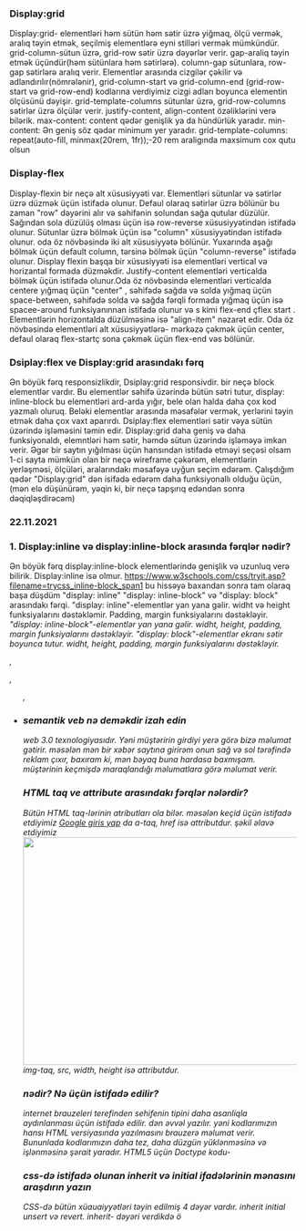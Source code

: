 


### Display:grid
Display:grid- elementləri həm sütün həm sətir üzrə yiğmaq, ölçü vermək, aralıq təyin etmək, seçilmiş elementlərə eyni stilləri vermək mümkündür. grid-column-sütun üzrə, grid-row sətir üzrə dəyərlər verir. gap-araliq təyin etmək üçündür(həm sütünlara həm sətirlərə). column-gap sütunlara, row-gap sətirlərə aralıq verir. Elementlər arasında cizgilər çəkilir və adlandırılır(nömrələnir), grid-column-start və grid-column-end (grid-row-start və grid-row-end) kodlarına verdiyimiz cizgi adları boyunca elementin ölçüsünü dəyişir.
grid-template-columns sütunlar üzrə, grid-row-columns sətirlər üzrə ölçülər verir.
justify-content, align-content özəliklərini verə bilərik.
max-content: content qədər genişlik ya da hündürlük yaradır.
min-content: Ən geniş söz qədər minimum yer yaradır.
grid-template-columns: repeat(auto-fill, minmax(20rem, 1fr));-20 rem araligında maxsimum cox qutu olsun

### Display-flex
Display-flexin bir neçə alt xüsusiyyəti var. Elementləri sütunlar və sətirlər üzrə düzmək üçün istifadə olunur. Defaul olaraq sətirlər üzrə bölünür bu zaman "row" dəyərini alır və səhifənin solundan sağa qutular düzülür. Sağından sola düzülüş olması üçün isə row-reverse xüsusiyyətindən istifadə olunur. Sütunlar üzrə bölmək üçün isə "column" xüsusiyyətindən istifadə olunur. oda öz növbəsində iki alt xüsusiyyətə bölünür. Yuxarında aşağı bölmək üçün default column, tərsinə bölmək üçün "column-reverse" istifadə olunur.
Display flexin başqa bir xüsusiyyəti isə elementləri vertical və horizantal formada düzməkdir. Justify-content elementləri verticalda bölmək üçün istifadə olunur.Oda öz növbəsində elementləri verticalda centere yığmaq üçün "center" , səhifədə sağda və solda yığmaq üçün space-between, səhifədə solda və sağda fərqli formada yığmaq üçün isə spacee-around funksiyanınnan istifadə olunur və s kimi flex-end çflex start . Elementlərin horizontalda düzülməsinə isə "align-item" nəzarət edir. Oda öz növbəsində elementləri alt xüsusiyyətlərə- mərkəzə çəkmək üçün center, defaul olaraq flex-startç sona çəkmək üçün flex-end vəs bölünür.


### Dsiplay:flex ve Display:grid arasındakı fərq
Ən böyük fərq responsizlikdir, Dsiplay:grid responsivdir.
bir neçə block elementlər vardır. Bu elementlər səhifə üzərində bütün sətri tutur, display: inline-block bu elementləri ard-arda yığır, bele olan halda daha çox kod yazmalı oluruq. Beləki elementlər arasında məsafələr vermək, yerlərini təyin etmək daha çox vaxt aparırdı.
Dsiplay:flex elementləri sətir vəya sütün üzərində işləməsini təmin edir.
Display:grid daha geniş və daha funksiyonaldı, elemntləri həm sətir, həmdə sütun üzərində işləməyə imkan verir.
Əgər bir saytın yığılması üçün hansından istifadə etməyi seçəsi olsam 1-ci sayta mümkün olan bir neçə wireframe çəkərəm, elementlərin yerləşməsi, ölçüləri, aralarındakı məsafəyə uyğun seçim edərəm. Çalışdığım qədər "Display:grid" dən isifadə edərəm daha funksiyonallı olduğu üçün, (mən elə düşünürəm, yəqin ki, bir neçə tapşırıq edəndən sonra dəqiqləşdirəcəm)

### 22.11.2021
### 1. Display:inline və display:inline-block arasında fərqlər nədir?
Ən böyük fərq display:inline-block elementlərində genişlik və uzunluq verə bilirik. Display:inline isə olmur.
https://www.w3schools.com/css/tryit.asp?filename=trycss_inline-block_span1
bu hissəyə baxandan sonra tam olaraq başa düşdüm "display: inline" "display: inline-block" və "display: block" arasındakı fərqi.
"display: inline"-elementlər yan yana gəlir. widht və height funksiyalarını dəstəkləmir. Padding, margin funksiyalarını dəstəkləyir. <span><a><i>
"display: inline-block"-elementlər yan yana gəlir.  widht, height, padding, margin funksiyalarını dəstəkləyir.
"display: block"-elementlər ekranı sətir boyunca tutur. widht, height, padding, margin funksiyalarını dəstəkləyir.<div>, <p>, <ul>, <li>

### semantik veb nə deməkdir izah edin
web 3.0 texnologiyasıdır. Yəni müştəririn girdiyi yerə görə bizə məlumat gətirir. məsələn mən bir xəbər saytına girirəm onun sağ və sol tərəfində reklam çıxır, baxıram ki, mən bəyaq buna hardasa baxmışam. müştərinin keçmişdə maraqlandığı məlumatlara görə məlumat verir.

### HTML taq ve attribute arasındakı fərqlər nələrdir?
Bütün HTML taq-lərinin atributları ola bilər. məsələn keçid üçün istifadə etdiyimiz <a href="google.com">Google giris yap</a> da
a-taq, href isə attributdur. 
şəkil əlavə etdiyimiz <img src="/img" width=500px height=400px>
img-taq, src, width, height isə attributdur.

### <!DOCTYPE html> nədir? Nə üçün istifadə edilir?
internet brauzeleri terefinden sehifenin tipini daha asanliqla aydınlanması üçün istifadə edilir. <html> dən əvvəl yazılır.
yəni kodlarımızın hansı HTML versiyasında yazılmasını brauzerə məlumat verir. Bununlada kodlarımızın daha tez, daha düzgün yüklənməsinə və işlənməsinə şərait yaradır.
HTML5 üçün Doctype kodu-<!DOCTYPE html>


### css-də istifadə olunan inherit və initial ifadələrinin mənasını araşdırın yazın
CSS-də bütün xüauaiyyətləri təyin edilmiş 4 dəyər vardır. inherit initial unsert və revert.
inherit- dəyəri verdikdə ö


